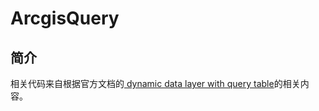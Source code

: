 # ArcgisQuery
## 简介
相关代码来自根据官方文档的[ dynamic data layer with query table](https://developers.arcgis.com/javascript/latest/sample-code/layers-dynamicdatalayer-query-table/)的相关内容。
